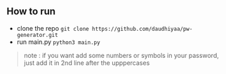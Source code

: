 ## How to run
- clone the repo ```git clone https://github.com/daudhiyaa/pw-generator.git```
- run main.py `python3 main.py`

<blockquote> note : if you want add some numbers or symbols in your password, just add it in 2nd line after the upppercases </blockquote>